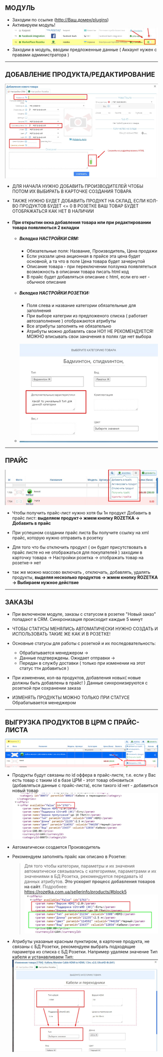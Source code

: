 
## МОДУЛЬ

- Заходим по ссылке (http://Ваш.домен/plugins)
- Активируем модуль!
	![](/img/module_on.jpg "active module")
- Заходим в модуль, вводим предложенные данные ( Аккаунт нужен с правами администратора )


---


## ДОБАВЛЕНИЕ ПРОДУКТА/РЕДАКТИРОВАНИЕ

![](/img/edit_product.jpg "edit product")

- ДЛЯ НАЧАЛА НУЖНО ДОБАВИТЬ ПРОИЗВОДИТЕЛЕЙ ЧТОБЫ ПОТОМ ИХ ВЫБИРАТЬ В КАРТОЧКЕ СОЗДАНИЯ ТОВАРА

- ТАКЖЕ НУЖНО БУДЕТ ДОБАВИТЬ ПРОДУКТ НА СКЛАД, ЕСЛИ КОЛ-ВО ПРОДУКТОВ БУДЕТ <= 0 В РОЗЕТКЕ ВАШ ТОВАР БУДЕТ ОТОБРАЖАТЬСЯ КАК НЕТ В НАЛИЧИИ

- #### При открытии окна добавления товара или при редактировании товара появляються 2 вкладки
	
	- ##### Вкладка НАСТРОЙКИ CRM:
		- Обязательные поля: Название, Производитель, Цена продажи
		- Если указали цена акционная в прайсе эта цена будет основной, а та что в поле Цена товара будет зачернутой
		- Описание товара - при переключении ползунка появлятеться возможность в описании товара писать html код
		- В прайс будет добавляться описание с html, если его нет - обычное описание

	- ##### Вкладка НАСТРОЙКИ РОЗЕТКИ:
		- Поля слева и название категории обязательные для заполнения
		- При выборе категрии из предложеного списка ( работает автозаполнение ) отображаются атрибуты
		- Все атрибуты заполнять не обязательно
		- Атрибуты можно добавлять свои НО!! НЕ РЕКОМЕНДУЕТСЯ! МОЖНО вписывать свои заначения в полях где нет выбора

	- ![](/img/attr_edit.jpg "edit attr")
		

---



## ПРАЙС

![](/img/price_list.jpg "price-list")
- Чтобы получить прайс-лист нужно хотя бы 1н продукт Добавить в прайс лист: **выделяем продукт-> жмем кнопку ROZETKA -> Добавить в прайс**

- При успешном создании прайс листа Вы получите ссылку на xml прайс, которую нужно отправить в розетку

- Для того что бы отключить продукт ( он будет присутствовать в прайс листе но не отображаться для покупателей ) заходим в карточку товара -> Настройки розетка -> отображать товар на розетке-> нет

- так же можно массово включать , отключать, добавлять, удалять продукты, **выделяя несколько продуктов -> жмем кнопку ROZETKA -> Выбираем нужное действие**



---

## ЗАКАЗЫ

- При включеном модуле, заказы с статусом в розетке "Новый заказ" попадают в CRM. 
	Cинхронизация происходит каждые 5 минут

- ЧТОБЫ СТАТУСЫ МЕНЯЛИСЬ АВТОМАТИЧЕСКИ НУЖНО СОЗДАТЬ И ИСПОЛЬЗОВАТЬ ТАКИЕ ЖЕ КАК И В РОЗЕТКЕ!

- Основные статусы для работы с розеткой и их последовательность: 
	- Обрабатывается менеджером -> 
	- Данные подтверждены. Ожидает отправки -> 
	- Передан в службу доставки ( только при изменении на этот статус ттн добавиться )

- При изменении, кол-ва продуктов, добавления новых( новые должны быть добавлены в прайс! ) Данные синхронизируются с розеткой при сохранении заказа

- ИЗМЕНЯТЬ ПРОДУКТЫ МОЖНО ТОЛЬКО ПРИ СТАТУСЕ Обрабатывается менеджером


---


## ВЫГРУЗКА ПРОДУКТОВ В ЦРМ С ПРАЙС-ЛИСТА

![](/img/upload_xml.png "upload product")

- Продукты будут связаны по id оффера в прайс-листе, т.е. если у Вас есть товар с таким id в базе ЦРМ - этот товар обновиться (добавляться данные с прайс-листа), если такого id нет - добавиться новый товар
	![](/img/offer_id.jpg "offer id")

- Автоматически создается Производитель
	
- Рекомендуем заполнять прайс как описано в Розетке:
	>Для того чтобы категории, параметры и их значения автоматически связывались с категориями, параметрами и их значениями в БД Розетка, рекомендуется передавать id данных атрибутов. **Это ускорит процесс добавления товаров на сайт**.
Подробнее: https://rozetka.com.ua/sellerinfo/products/#block5
	![](/img/valid_param.jpg "valid params")
	

- Атрибуты указаные красным пунктиром, в карточке продукта, не связаны с БД Розетки, рекомендуем выбрать подходящие параметра из списка с БД Розетки. 
Например удаляем значение Тип кабеля и устанавливаем Тип:
![](/img/check_attr.jpg "check attr")
